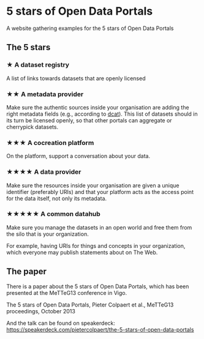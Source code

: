 # 5 stars of Open Data Portals

A website gathering examples for the 5 stars of Open Data Portals

## The 5 stars

### ★ A dataset registry

A list of links towards datasets that are openly licensed

### ★★ A metadata provider

Make sure the authentic sources inside your organisation are adding the right metadata fields (e.g., according to [dcat](http://www.w3.org/TR/vocab-dcat/)). This list of datasets should in its turn be licensed openly, so that other portals can aggregate or cherrypick datasets.

### ★★★ A cocreation platform

On the platform, support a conversation about your data. 

### ★★★★ A data provider

Make sure the resources inside your organisation are given a unique identifier (preferably URIs) and that your platform acts as the access point for the data itself, not only its metadata.

### ★★★★★ A common datahub

Make sure you manage the datasets in an open world and free them from the silo that is your organization.

For example, having URIs for things and concepts in your organization, which everyone may publish statements about on The Web.


## The paper

There is a paper about the 5 stars of Open Data Portals, which has been presented at the MeTTeG13 conference in Vigo.

The 5 stars of Open Data Portals, Pieter Colpaert et al., MeTTeG13 proceedings, October 2013

And the talk can be found on speakerdeck:
https://speakerdeck.com/pietercolpaert/the-5-stars-of-open-data-portals
